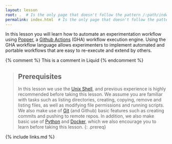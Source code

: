 ```yaml
---
layout: lesson
root: .  # Is the only page that doesn't follow the pattern /:path/index.html
permalink: index.html  # Is the only page that doesn't follow the pattern /:path/index.html
---
```


In this lesson you will learn how to automate an experimentation 
workflow using [Popper][pp], a [Github Actions][gha] (GHA) workflow 
execution engine. Using the GHA workflow language allows experimenters 
to implement automated and portable workflows that are easy to 
re-execute and extend by others.

<!-- this is an html comment -->

{% comment %} This is a comment in Liquid {% endcomment %}

> ## Prerequisites
>
> In this lesson we use the [Unix 
> Shell](http://swcarpentry.github.io/shell-novice), and previous 
> experience is highly recommended before taking this lesson. We 
> assume you are familiar with tasks such as listing directories, 
> creating, copying, remove and listing files, as well as modifying 
> file permissions and running scripts. We also make use of 
> [Git](http://swcarpentry.github.io/git-novice) (and Github) basic 
> features such as creating commits and pushing to remote repos. In 
> addition, we also make basic use of 
> [Python](http://swcarpentry.github.io/python-novice-inflammation) 
> and [Docker](https://ome.github.io/training-docker), which we also 
> encourage you to learn before taking this lesson.
{: .prereq}

{% include links.md %}

[gha]: https://developer.github.com/actions/managing-workflows/workflow-configuration-options/#example-workflow
[pp]: https://github.com/systemslab/popper
